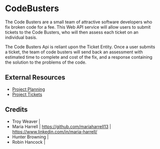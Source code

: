 # CodeBusters

The Code Busters are a small team of attractive software developers who fix broken code for a fee. This Web API service will allow users to submit tickets to the Code Busters, who will then assess each ticket on an individual basis.

The Code Busters Api is reliant upon the Ticket Entity. Once a user submits a ticket, the team of code busters will send back an assessment with estimated time to complete and cost of the fix, and a response containing the solution to the problems of the code.

## External Resources
- [Project Planning](https://docs.google.com/document/d/1_K83dHZoMieXm9c5TDeMUXnocI3-ocmpHuf5QcbbIY0/edit#)
- [Project Tickets](https://trello.com/b/QTFoHqiV/code-busters-final-project)

## Credits
- Troy Weaver       |
- Maria Harrell     |   https://github.com/mariaharrell13   |   https://www.linkedin.com/in/maria-harrell/
- Hunter Browning   |
- Robin Hancock     |

